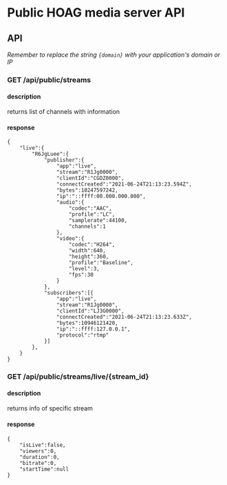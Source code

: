
# Public HOAG media server API

## API
*Remember to replace the string `{domain}` with your application's domain or IP*

### GET /api/public/streams

#### description

returns list of channels with information

#### response
```
{
    "live":{
        "R6JgLuee":{
            "publisher":{
                "app":"live",
                "stream":"R1Jg0000",
                "clientId":"CGDZ0000",
                "connectCreated":"2021-06-24T21:13:23.594Z",
                "bytes":10247597242,
                "ip":"::ffff:00.000.000.000",
                "audio":{
                    "codec":"AAC",
                    "profile":"LC",
                    "samplerate":44100,
                    "channels":1
                },
                "video":{
                    "codec":"H264",
                    "width":640,
                    "height":360,
                    "profile":"Baseline",
                    "level":3,
                    "fps":30
                }
            },
            "subscribers":[{
                "app":"live",
                "stream":"R1Jg0000",
                "clientId":"LJ3G0000",
                "connectCreated":"2021-06-24T21:13:23.633Z",
                "bytes":10946121420,
                "ip":"::ffff:127.0.0.1",
                "protocol":"rtmp"
            }]
        },
    }
}
```

### GET /api/public/streams/live/{stream_id}

#### description

returns info of specific stream

#### response
```
{
    "isLive":false,
    "viewers":0,
    "duration":0,
    "bitrate":0,
    "startTime":null
}
```

